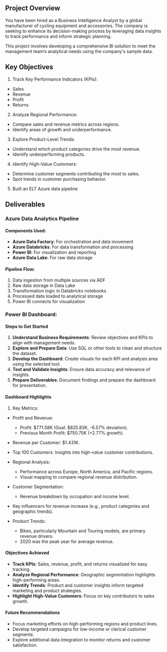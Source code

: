 ## Project Overview
You have been hired as a Business Intelligence Analyst by a global manufacturer of cycling equipment and accessories. The company is seeking to enhance its decision-making process by leveraging data insights to track performance and inform strategic planning.

This project involves developing a comprehensive BI solution to meet the management team’s analytical needs using the company's sample data.

## Key Objectives
1. Track Key Performance Indicators (KPIs):

- Sales
- Revenue
- Profit
- Returns
2. Analyze Regional Performance:

- Compare sales and revenue metrics across regions.
- Identify areas of growth and underperformance.
3. Explore Product-Level Trends:

- Understand which product categories drive the most revenue.
- Identify underperforming products.
4. Identify High-Value Customers:

- Determine customer segments contributing the most to sales.
- Spot trends in customer purchasing behavior.

5. Built an ELT Azure data pipeline

## Deliverables
### Azure Data Analytics Pipeline

#### Components Used:
- **Azure Data Factory**: For orchestration and data movement
- **Azure Databricks**: For data transformation and processing
- **Power BI**: For visualization and reporting
- **Azure Data Lake**: For raw data storage

#### Pipeline Flow:
1. Data ingestion from multiple sources via ADF
2. Raw data storage in Data Lake
3. Transformation logic in Databricks notebooks
4. Processed data loaded to analytical storage
5. Power BI connects for visualization

### Power BI Dashboard:

#### Steps to Get Started
1. **Understand Business Requirements**: Review objectives and KPIs to align with management needs.
2. **Explore and Prepare Data**: Use SQL or other tools to clean and structure the dataset.
3. **Develop the Dashboard**: Create visuals for each KPI and analysis area using the selected tool.
4. **Test and Validate Insights**: Ensure data accuracy and relevance of insights.
5. **Prepare Deliverables**: Document findings and prepare the dashboard for presentation.

#### Dashboard Highlights
1. Key Metrics:

- Profit and Revenue:
  - Profit: $771.58K (Goal: $825.83K, -6.57% deviation).
  - Previous Month Profit: $750.75K (+2.77% growth).
- Revenue per Customer: $1.431K.
- Top 100 Customers: Insights into high-value customer contributions.
- Regional Analysis:
  - Performance across Europe, North America, and Pacific regions.
  - Visual mapping to compare regional revenue distribution.
- Customer Segmentation:
  - Revenue breakdown by occupation and income level.
- Key influencers for revenue increase (e.g., product categories and geographic trends).
- Product Trends:

  - Bikes, particularly Mountain and Touring models, are primary revenue drivers.
  - 2020 was the peak year for average revenue.
#### Objectives Achieved
- **Track KPIs**: Sales, revenue, profit, and returns visualized for easy tracking.
- **Analyze Regional Performance**: Geographic segmentation highlights high-performing areas.
- **Identify Trends**: Product and customer insights inform targeted marketing and product strategies.
- **Highlight High-Value Customers**: Focus on key contributors to sales growth.

#### Future Recommendations
- Focus marketing efforts on high-performing regions and product lines.
- Develop targeted campaigns for low-income or clerical customer segments.
- Explore additional data integration to monitor returns and customer satisfaction.

